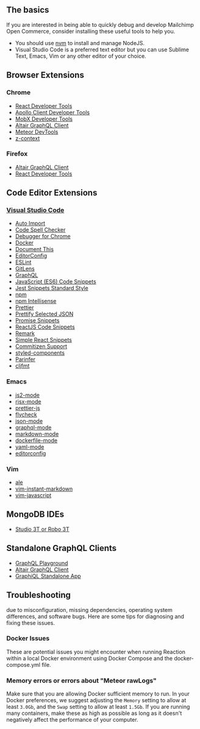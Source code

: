 ## The basics

If you are interested in being able to quickly debug and develop Mailchimp Open Commerce, consider installing these useful tools to help you.

- You should use [nvm](https://github.com/nvm-sh/nvm) to install and manage NodeJS.
- Visual Studio Code is a preferred text editor but you can use Sublime Text, Emacs, Vim or any other editor of your choice.

## Browser Extensions

### Chrome

- [React Developer Tools](https://chrome.google.com/webstore/detail/react-developer-tools/fmkadmapgofadopljbjfkapdkoienihi)
- [Apollo Client Developer Tools](https://chrome.google.com/webstore/detail/apollo-client-developer-t/jdkknkkbebbapilgoeccciglkfbmbnfm)
- [MobX Developer Tools](https://chrome.google.com/webstore/detail/mobx-developer-tools/pfgnfdagidkfgccljigdamigbcnndkod)
- [Altair GraphQL Client](https://chrome.google.com/webstore/detail/altair-graphql-client/flnheeellpciglgpaodhkhmapeljopja)
- [Meteor DevTools](https://chrome.google.com/webstore/detail/meteor-devtools/ippapidnnboiophakmmhkdlchoccbgje)
- [z-context](https://chrome.google.com/webstore/detail/z-context/jigamimbjojkdgnlldajknogfgncplbh)

### Firefox

- [Altair GraphQL Client](https://addons.mozilla.org/en-US/firefox/addon/altair-graphql-client/)
- [React Developer Tools](https://addons.mozilla.org/en-US/firefox/addon/react-devtools/)

## Code Editor Extensions

### [Visual Studio Code](https://code.visualstudio.com/)

- [Auto Import](https://marketplace.visualstudio.com/items?itemName=steoates.autoimport)
- [Code Spell Checker](https://marketplace.visualstudio.com/items?itemName=streetsidesoftware.code-spell-checker)
- [Debugger for Chrome](https://marketplace.visualstudio.com/items?itemName=msjsdiag.debugger-for-chrome)
- [Docker](https://marketplace.visualstudio.com/items?itemName=PeterJausovec.vscode-docker)
- [Document This](https://marketplace.visualstudio.com/items?itemName=joelday.docthis)
- [EditorConfig](https://marketplace.visualstudio.com/items?itemName=EditorConfig.EditorConfig)
- [ESLint](https://marketplace.visualstudio.com/items?itemName=dbaeumer.vscode-eslint)
- [GitLens](https://marketplace.visualstudio.com/items?itemName=eamodio.gitlens)
- [GraphQL](https://marketplace.visualstudio.com/items?itemName=kumar-harsh.graphql-for-vscode)
- [JavaScript (ES6) Code Snippets](https://marketplace.visualstudio.com/items?itemName=xabikos.JavaScriptSnippets)
- [Jest Snippets Standard Style](https://marketplace.visualstudio.com/items?itemName=shtian.jest-snippets-standard)
- [npm](https://marketplace.visualstudio.com/items?itemName=eg2.vscode-npm-script)
- [npm Intellisense](https://marketplace.visualstudio.com/items?itemName=christian-kohler.npm-intellisense)
- [Prettier](https://marketplace.visualstudio.com/items?itemName=esbenp.prettier-vscode)
- [Prettify Selected JSON](https://marketplace.visualstudio.com/items?itemName=vthiery.prettify-selected-json)
- [Promise Snippets](https://marketplace.visualstudio.com/items?itemName=progre.promise-snippets)
- [ReactJS Code Snippets](https://marketplace.visualstudio.com/items?itemName=xabikos.ReactSnippets)
- [Remark](https://marketplace.visualstudio.com/items?itemName=mrmlnc.vscode-remark)
- [Simple React Snippets](https://marketplace.visualstudio.com/items?itemName=burkeholland.simple-react-snippets)
- [Commitizen Support](https://marketplace.visualstudio.com/items?itemName=KnisterPeter.vscode-commitizen)
- [styled-components](https://marketplace.visualstudio.com/items?itemName=jpoissonnier.vscode-styled-components)
- [Parinfer](https://marketplace.visualstudio.com/items?itemName=shaunlebron.vscode-parinfer)
- [cljfmt](https://marketplace.visualstudio.com/items?itemName=pedrorgirardi.vscode-cljfmt)

### Emacs

 - [js2-mode](https://melpa.org/#/js2-mode)
 - [rjsx-mode](https://melpa.org/#/rjsx-mode)
 - [prettier-js](https://melpa.org/#/prettier-js)
 - [flycheck](https://melpa.org/#/flycheck)
 - [json-mode](https://melpa.org/#/json-mode)
 - [graphql-mode](https://melpa.org/#/graphql-mode)
 - [markdown-mode](https://melpa.org/#/markdown-mode)
 - [dockerfile-mode](https://melpa.org/#/dockerfile-mode)
 - [yaml-mode](https://melpa.org/#/yaml-mode)
 - [editorconfig](https://melpa.org/#/editorconfig)

### Vim

- [ale](https://github.com/w0rp/ale)
- [vim-instant-markdown](https://github.com/suan/vim-instant-markdown)
- [vim-javascript](https://github.com/pangloss/vim-javascript)

## MongoDB IDEs

- [Studio 3T or Robo 3T](https://robomongo.org/)

## Standalone GraphQL Clients

- [GraphQL Playground](https://github.com/prismagraphql/graphql-playground)
- [Altair GraphQL Client](https://altair.sirmuel.design/)
- [GraphiQL Standalone App](https://github.com/skevy/graphiql-app)

## Troubleshooting
due to misconfiguration, missing dependencies, operating system differences, and software bugs. Here are some tips for diagnosing and fixing these issues.

### Docker Issues

These are potential issues you might encounter when running Reaction within a local Docker environment using Docker Compose and the docker-compose.yml file.

### Memory errors or errors about "Meteor rawLogs"

Make sure that you are allowing Docker sufficient memory to run. In your Docker preferences, we suggest adjusting the `Memory` setting to allow at least `3.0Gb`, and the `Swap` setting to allow at least `1.5Gb`. If you are running many containers, make these as high as possible as long as it doesn't negatively affect the performance of your computer.


